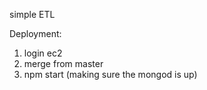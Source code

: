 simple ETL

Deployment:
1. login ec2
2. merge from master
4. npm start (making sure the mongod is up)

